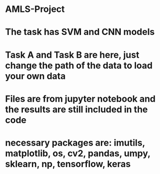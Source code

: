 # AMLS-Project
# The task has SVM and CNN models 
# Task A and Task B are here, just change the path of the data to load your own data
# Files are from jupyter notebook and the results are still included in the code
# necessary packages are: imutils, matplotlib, os, cv2, pandas, umpy, sklearn, np, tensorflow, keras
